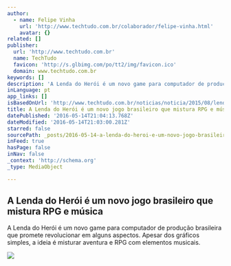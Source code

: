```yaml
---
author:
  - name: Felipe Vinha
    url: 'http://www.techtudo.com.br/colaborador/felipe-vinha.html'
    avatar: {}
related: []
publisher:
  url: 'http://www.techtudo.com.br'
  name: TechTudo
  favicon: 'http://s.glbimg.com/po/tt2/img/favicon.ico'
  domain: www.techtudo.com.br
keywords: []
description: 'A Lenda do Herói é um novo game para computador de produção brasileira que promete revolucionar em alguns aspectos. Apesar dos gráficos simples, a ideia é misturar aventura e RPG com elementos musicais.'
inLanguage: pt
app_links: []
isBasedOnUrl: 'http://www.techtudo.com.br/noticias/noticia/2015/08/lenda-do-heroi-e-um-novo-jogo-brasileiro-que-mistura-rpg-e-musica.html'
title: A Lenda do Herói é um novo jogo brasileiro que mistura RPG e música
datePublished: '2016-05-14T21:04:13.768Z'
dateModified: '2016-05-14T21:03:00.281Z'
starred: false
sourcePath: _posts/2016-05-14-a-lenda-do-heroi-e-um-novo-jogo-brasileiro-que-mistura-rpg-e.md
inFeed: true
hasPage: false
inNav: false
_context: 'http://schema.org'
_type: MediaObject

---
```

<article style=""><h1>A Lenda do Herói é um novo jogo brasileiro que mistura RPG e música</h1><p>A Lenda do Herói é um novo game para computador de produção brasileira que promete revolucionar em alguns aspectos. Apesar dos gráficos simples, a ideia é misturar aventura e RPG com elementos musicais.</p><img src="http://s2.glbimg.com/t3pHeBTxBZW8bA5OcuZoCMAclqg=/850x446/s.glbimg.com/po/tt2/f/original/2015/07/29/lenda-heroi-001.jpg" /></article>